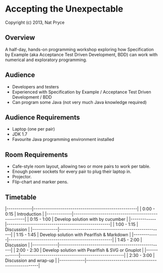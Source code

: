 Accepting the Unexpectable
==========================

Copyright (c) 2013, Nat Pryce

Overview
--------

A half-day, hands-on programming workshop exploring how Specification by Example (aka Acceptance Test Driven Development, BDD) can work with numerical and exploratory programming.

Audience
--------

 * Developers and testers
 * Experienced with Specification by Example / Acceptance Test Driven Development / BDD
 * Can program some Java (not very much Java knowledge required)

Audience Requirements
---------------------

 * Laptop (one per pair)
 * JDK 1.7
 * Favourite Java programming environment installed

Room Requirements
-----------------

 * Cafe-style room layout, allowing two or more pairs to work per table.
 * Enough power sockets for every pair to plug their laptop in.
 * Projector.
 * Flip-chart and marker pens.


Timetable
---------

|-------------|-----------------------------------------------------|
| 0:00 - 0:15 | Introduction                                        |
|-------------|-----------------------------------------------------|
| 0:15 - 1:00 | Develop solution with by cucumber                   |
|-------------|-----------------------------------------------------|
| 1:00 - 1:15 | Discussion                                          |
|-------------|-----------------------------------------------------|
| 1:15 - 1:45 | Develop solution with Pearlfish & Markdown          |
|-------------|-----------------------------------------------------|
| 1:45 - 2:00 | Discussion                                          |
|-------------|-----------------------------------------------------|
| 2:00 - 2:30 | Develop solution with Pearlfish & SVG or Gnuplot    |
|-------------|-----------------------------------------------------|
| 2:30 - 3:00 | Discussion and wrap-up                              |
|-------------|-----------------------------------------------------|
